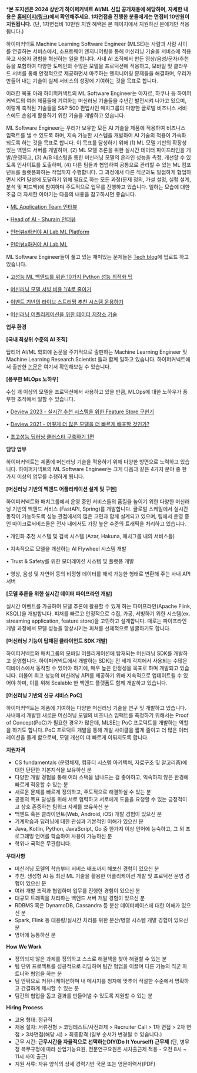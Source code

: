 ***본 포지션은 2024 상반기 하이퍼커넥트 AI/ML 신입 공개채용에 해당하며, 자세한 내용은** [**홈페이지(링크)**](https://ai-recruit-2024.hpcnt.com/new/)**에서 확인해주세요. 1차면접을 진행한 분들에게는 면접비 10만원이 지원됩니다.** (단, 1차면접비 10만원 지원 혜택은 본 페이지에서 지원하신 분에게만 적용됩니다.)

  

하이퍼커넥트 Machine Learning Software Engineer (MLSE)는 사람과 사람 사이를 연결하는 서비스에서, 소프트웨어 엔지니어링을 통해 머신러닝 기술을 서비스에 적용하고 사용자 경험을 혁신하는 일을 합니다. 사내 AI 조직에서 만든 영상/음성/문자/추천 등을 포함하여 다양한 도메인의 수많은 모델을 프로덕션에 적용하고, 모바일 및 클라우드 서버를 통해 안정적으로 제공하면서 마주하는 엔지니어링 문제들을 해결하며, 우리가 만들어 내는 기술이 실제 서비스의 성장에 기여하는 것을 목표로 합니다.

  

이러한 목표 아래 하이퍼커넥트의 ML Software Engineer는 아자르, 하쿠나 등 하이퍼커넥트의 여러 제품들에 기여하는 머신러닝 기술들을 수년간 발전시켜 나가고 있으며, 이렇게 축적된 기술들을 S&P 500 편입사인 매치그룹의 다양한 글로벌 비즈니스 서비스에도 손쉽게 활용하기 위한 기술을 개발하고 있습니다.

  

ML Software Engineer는 우리가 보유한 모든 AI 기술을 제품에 적용하여 비즈니스 임팩트를 낼 수 있도록 하며, 지속 가능한 시스템을 개발하여 AI 기술의 적용이 가속화 되도록 하는 것을 목표로 합니다. 이 목표를 달성하기 위해 (1) ML 모델 기반의 확장성 있는 백엔드 서버를 개발하며, (2) ML 모델 추론을 위한 실시간 데이터 파이프라인을 개발/운영하고, (3) A/B 테스팅을 통한 머신러닝 모델의 온라인 성능을 측정, 개선할 수 있도록 인사이트를 도출하며, (4) 다른 팀들과 협업하여 공통으로 관리할 수 있는 ML 컴포넌트를 플랫폼화하는 작업까지 수행합니다. 그 과정에서 다른 직군과도 밀접하게 협업하면서 KPI 달성에 도달하기 위해 필요로 하는 모든 과정(문제 정의, 가설 설정, 실험 설계, 분석 및 피드백)에 참여하며 주도적으로 업무를 진행하고 있습니다. 일하는 모습에 대한 조금 더 자세한 이야기는 다음의 내용을 참고하시면 좋습니다.

  

• [ML Application Team 인터뷰](https://career-ai-recruit-2023.hpcnt.com/interview/ml-application-team)

• [Head of AI - Shurain 인터뷰](https://career.hyperconnect.com/post/64d1ffea7b0f3d00016fc4e7)

• [인터뷰x하커야 AI Lab ML Platform](https://career.hpcnt.com/post/5fe96cc5a9162d00394d5209)

• [인터뷰x하커야 AI Lab ML](https://career.hpcnt.com/post/6010f40a7deac6003979444c)

  

ML Software Engineer들이 풀고 있는 재미있는 문제들은 [Tech blog](https://hyperconnect.github.io/)에 업로드 하고 있습니다.

• [고성능 ML 백엔드를 위한 10가지 Python 성능 최적화 팁](https://hyperconnect.github.io/2023/05/30/Python-Performance-Tips.html)

• [머신러닝 모델 서빙 비용 1/4로 줄이기](https://hyperconnect.github.io/2022/12/13/infra-cost-optimization-with-aws-inferentia.html)

• [이벤트 기반의 라이브 스트리밍 추천 시스템 운용하기](https://hyperconnect.github.io/2022/01/24/event-driven-recsys.html)

• [머신러닝 어플리케이션을 위한 데이터 저장소 기술](https://hyperconnect.github.io/2022/07/11/data-stores-for-ml-apps.html)

  

  

**업무 환경**

  

**[국내 최상위 수준의 AI 조직]**

탑티어 AI/ML 학회에 논문을 주기적으로 출판하는 Machine Learning Engineer 및 Machine Learning Research Scientist 들과 함께 일하고 있습니다. 하이퍼커넥트에서 출판한 [논문](https://hyperconnect.com/ko/tech/aiml)은 여기서 확인해보실 수 있습니다.

  

**[풍부한 MLOps 노하우]**

수십 개 이상의 모델을 프로덕션에서 사용하고 있을 만큼, MLOps에 대한 노하우가 풍부한 조직에서 일할 수 있습니다.

• [Deview 2023 - 실시간 추천 시스템을 위한 Feature Store 구현기](https://deview.kr/2023/sessions/536)

• [Deview 2021 - 어떻게 더 많은 모델을 더 빠르게 배포할 것인가?](https://deview.kr/2021/sessions/419)

• [초고성능 딥러닝 클러스터 구축하기 1편](https://hyperconnect.github.io/2020/12/21/deep-learning-cluster-1.html)

  

  

**담당 업무**

  

하이퍼커넥트는 제품에 머신러닝 기술을 적용하기 위해 다양한 방면으로 노력하고 있습니다. 하이퍼커넥트의 ML Software Engineer는 크게 다음과 같은 4가지 분야 중 한 가지 이상의 업무를 수행하게 됩니다.

  

**[머신러닝 기반의 백엔드 어플리케이션 설계 및 구현]**

하이퍼커넥트와 매치그룹에서 운영 중인 서비스들의 품질을 높이기 위한 다양한 머신러닝 기반의 백엔드 서비스 (FastAPI, Spring)를 개발합니다. 글로벌 스케일에서 실시간 동작이 가능하도록 성능 관점에서의 많은 고민과 함께 설계되고 있으며, 팀에서 운영 중인 마이크로서비스들은 전사 내에서도 가장 높은 수준의 트래픽을 처리하고 있습니다.

• 개인화 추천 시스템 및 검색 시스템 (Azar, Hakuna, 매치그룹 내의 서비스들)

• 지속적으로 모델을 개선하는 AI Flywheel 시스템 개발

• Trust & Safety를 위한 모더레이션 시스템 및 플랫폼 개발

• 영상, 음성 및 자연어 등의 비정형 데이터를 해석 가능한 형태로 변환해 주는 사내 API 서버

  

**[모델 추론을 위한 실시간 데이터 파이프라인 개발]**

실시간 이벤트를 가공하여 모델 추론에 활용할 수 있게 하는 파이프라인(Apache Flink, KSQL)을 개발합니다. 피쳐를 빠르고 안정적으로 수집, 가공, 서빙하기 위한 시스템(ex. streaming application, feature store)을 고민하고 설계합니다. 때로는 파이프라인 개발 과정에서 모델 성능을 향상시키는 피쳐를 선제적으로 발굴하기도 합니다.

  

**[머신러닝 기능이 탑재된 클라이언트 SDK 개발]**

하이퍼커넥트와 매치그룹의 모바일 어플리케이션에 탑재되는 머신러닝 SDK를 개발하고 운영합니다. 하이퍼커넥트에서 개발하는 SDK는 전 세계 각지에서 사용되는 수많은 디바이스에서 동작할 수 있어야 하기에, 매우 높은 안정성을 목표로 하며 개발되고 있습니다. 더불어 최고 성능의 머신러닝 API를 제공하기 위해 지속적으로 업데이트될 수 있어야 하며, 이를 위해 Scalable 한 백엔드 플랫폼도 함께 개발하고 있습니다.

  

**[머신러닝 기반의 신규 서비스 PoC]**

하이퍼커넥트는 제품에 기여하는 다양한 머신러닝 기술을 연구 및 개발하고 있습니다. 사내에서 개발된 새로운 머신러닝 모델의 비즈니스 임팩트를 측정하기 위해서는 Proof of Concept(PoC)가 필요한 경우가 많은데, MLSE는 PoC 프로덕트를 개발하는 역할을 하기도 합니다. PoC 프로덕트 개발을 통해 개발 사이클을 짧게 줄이고 더 많은 이터레이션을 돌게 함으로써, 모델 개선이 더 빠르게 이뤄지도록 합니다.

**지원자격**

- CS fundamentals (운영체제, 컴퓨터 시스템 아키텍처, 자료구조 및 알고리즘)에 대한 탄탄한 기본지식을 보유하신 분
- 다양한 개발 경험을 통해 여러 스택을 넘나드는 걸 좋아하고, 익숙하지 않은 환경에 빠르게 적응할 수 있는 분
- 새로운 문제를 빠르게 정의하고, 주도적으로 해결하실 수 있는 분
- 공동의 목표 달성을 위해 서로 협력하고 서로에게 도움을 요청할 수 있는 긍정적이고 상호 존중하는 팀워크 자세를 보유하신 분
- 백엔드 혹은 클라이언트(Web, Android, iOS) 개발 경험이 있으신 분
- 기계학습과 딥러닝에 대한 관심과 기본적인 이해가 있으신 분
- Java, Kotlin, Python, JavaScript, Go 중 한가지 이상 언어에 능숙하고, 그 외 프로그래밍 언어를 학습하여 사용이 가능하신 분
- 학위나 국적은 무관합니다.

  

  

**우대사항**

- 머신러닝 모델의 학습부터 서비스 배포까지 해보신 경험이 있으신 분
- 추천, 생성형 AI 등 최신 ML 기술을 활용한 어플리케이션 개발 및 프로덕션 운영 경험이 있으신 분
- 여러 개발 조직과 협업하며 업무를 진행한 경험이 있으신 분
- 대규모 트래픽을 처리하는 백엔드 서버 개발 경험이 있으신 분
- RDBMS 혹은 DynamoDB, Cassandra 등 분산 데이터베이스에 대한 이해가 있으신 분
- Spark, Flink 등 대용량/실시간 처리를 위한 분산/병렬 시스템 개발 경험이 있으신 분
- 영어에 능통하신 분

  

  

**How We Work**

- 정의되지 않은 과제를 정의하고 스스로 해결책을 찾아 해결할 수 있는 분
- 팀 단위 프로젝트를 성공적으로 리딩하며 팀간 협업을 이끌며 다른 기능의 직군 파트너와 협업을 하는 분
- 팀 안팎으로 커뮤니케이션하며 내 메시지를 청자에 맞추어 적절한 수준에서 명확하고 간결하게 제시할 수 있는 분
- 팀간의 협업을 돕고 결과를 만들어낼 수 있도록 지원할 수 있는 분

  

  

**Hiring Process**

- 고용 형태: 정규직
- 채용 절차: 서류전형 > 코딩테스트/사전과제 > Recruiter Call > 1차 면접 > 2차 면접 > 3차면접(해당 시) > 최종합격 (일부 순서가 변경될 수 있습니다.)
- 근무 시간: **근무시간을 자율적으로 선택하는DIY(Do It Yourself) 근무제** (단, 병무청 복무규정에 따라 산업기능요원, 전문연구요원은 시차출근제 적용 - 오전 8시 ~ 11시 사이 출근)
- 지원 서류: 자유 양식의 상세 경력기반 국문 또는 영문이력서(PDF)